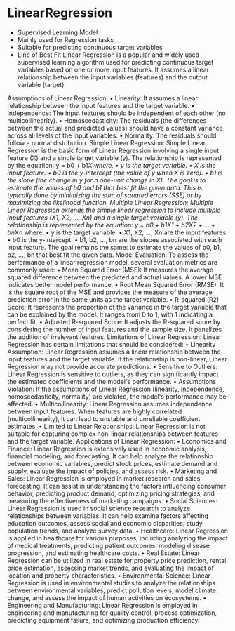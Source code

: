 # LinearRegression

* Supervised Learning Model
*	Mainly used for Regression tasks
*	Suitable for predicting continuous target variables
*	Line of Best Fit
Linear Regression is a popular and widely used supervised learning algorithm used for predicting continuous target variables based on one or more input features. It assumes a linear relationship between the input variables (features) and the output variable (target).
 
Assumptions of Linear Regression:
•	Linearity: It assumes a linear relationship between the input features and the target variable.
•	Independence: The input features should be independent of each other (no multicollinearity).
•	Homoscedasticity: The residuals (the differences between the actual and predicted values) should have a constant variance across all levels of the input variables.
•	Normality: The residuals should follow a normal distribution.
Simple Linear Regression:
Simple Linear Regression is the basic form of Linear Regression involving a single input feature (X) and a single target variable (y). The relationship is represented by the equation:
y = b0 + b1*X
where,
•	y is the target variable.
•	X is the input feature.
•	b0 is the y-intercept (the value of y when X is zero).
•	b1 is the slope (the change in y for a one-unit change in X).
The goal is to estimate the values of b0 and b1 that best fit the given data. This is typically done by minimizing the sum of squared errors (SSE) or by maximizing the likelihood function.
Multiple Linear Regression:
Multiple Linear Regression extends the simple linear regression to include multiple input features (X1, X2, ..., Xn) and a single target variable (y). The relationship is represented by the equation:
y = b0 + b1X1 + b2X2 + ... + bn*Xn
where:
•	y is the target variable.
•	X1, X2, ..., Xn are the input features.
•	b0 is the y-intercept.
•	b1, b2, ..., bn are the slopes associated with each input feature.
The goal remains the same: to estimate the values of b0, b1, b2, ..., bn that best fit the given data.
Model Evaluation:
To assess the performance of a linear regression model, several evaluation metrics are commonly used:
•	Mean Squared Error (MSE): It measures the average squared difference between the predicted and actual values. A lower MSE indicates better model performance.
•	Root Mean Squared Error (RMSE): It is the square root of the MSE and provides the measure of the average prediction error in the same units as the target variable.
•	R-squared (R2) Score: It represents the proportion of the variance in the target variable that can be explained by the model. It ranges from 0 to 1, with 1 indicating a perfect fit.
•	Adjusted R-squared Score: It adjusts the R-squared score by considering the number of input features and the sample size. It penalizes the addition of irrelevant features.
Limitations of Linear Regression:
Linear Regression has certain limitations that should be considered:
•	Linearity Assumption: Linear Regression assumes a linear relationship between the input features and the target variable. If the relationship is non-linear, Linear Regression may not provide accurate predictions.
•	Sensitive to Outliers: Linear Regression is sensitive to outliers, as they can significantly impact the estimated coefficients and the model's performance.
•	Assumptions Violation: If the assumptions of Linear Regression (linearity, independence, homoscedasticity, normality) are violated, the model's performance may be affected.
•	Multicollinearity: Linear Regression assumes independence between input features. When features are highly correlated (multicollinearity), it can lead to unstable and unreliable coefficient estimates.
•	Limited to Linear Relationships: Linear Regression is not suitable for capturing complex non-linear relationships between features and the target variable.
Applications of Linear Regression:
•	Economics and Finance: Linear Regression is extensively used in economic analysis, financial modeling, and forecasting. It can help analyze the relationship between economic variables, predict stock prices, estimate demand and supply, evaluate the impact of policies, and assess risk.
•	Marketing and Sales: Linear Regression is employed in market research and sales forecasting. It can assist in understanding the factors influencing consumer behavior, predicting product demand, optimizing pricing strategies, and measuring the effectiveness of marketing campaigns.
•	Social Sciences: Linear Regression is used in social science research to analyze relationships between variables. It can help examine factors affecting education outcomes, assess social and economic disparities, study population trends, and analyze survey data.
•	Healthcare: Linear Regression is applied in healthcare for various purposes, including analyzing the impact of medical treatments, predicting patient outcomes, modeling disease progression, and estimating healthcare costs.
•	Real Estate: Linear Regression can be utilized in real estate for property price prediction, rental price estimation, assessing market trends, and evaluating the impact of location and property characteristics.
•	Environmental Science: Linear Regression is used in environmental studies to analyze the relationships between environmental variables, predict pollution levels, model climate change, and assess the impact of human activities on ecosystems.
•	Engineering and Manufacturing: Linear Regression is employed in engineering and manufacturing for quality control, process optimization, predicting equipment failure, and optimizing production efficiency.
